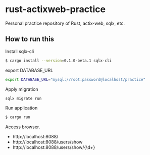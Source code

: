 # rust-actixweb-practice

Personal practice repository of Rust, actix-web, sqlx, etc.

## How to run this

Install sqlx-cli

```sh
$ cargo install --version=0.1.0-beta.1 sqlx-cli
```

export DATABASE_URL

```sh
export DATABASE_URL="mysql://root:password@localhost/practice"
```

Apply migration

```sh
sqlx migrate run
```

Run application

```sh
$ cargo run
```

Access browser.

- http://localhost:8088/
- http://localhost:8088/users/show
- http://localhost:8088/users/show/{\d+}
